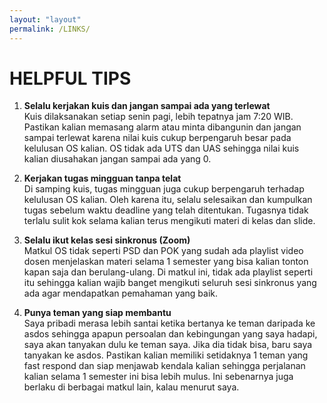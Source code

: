 ```yaml
---
layout: "layout"
permalink: /LINKS/
---
```


# HELPFUL TIPS

1. **Selalu kerjakan kuis dan jangan sampai ada yang terlewat**<br>
Kuis dilaksanakan setiap senin pagi, lebih tepatnya jam 7:20 WIB. Pastikan kalian memasang alarm atau minta dibangunin dan jangan sampai terlewat karena nilai kuis cukup berpengaruh besar pada kelulusan OS kalian. OS tidak ada UTS dan UAS sehingga nilai kuis kalian diusahakan jangan sampai ada yang 0.

2. **Kerjakan tugas mingguan tanpa telat**<br>
Di samping kuis, tugas mingguan juga cukup berpengaruh terhadap kelulusan OS kalian. Oleh karena itu, selalu selesaikan dan kumpulkan tugas sebelum waktu deadline yang telah ditentukan. Tugasnya tidak terlalu sulit kok selama kalian terus mengikuti materi di kelas dan slide.

3. **Selalu ikut kelas sesi sinkronus (Zoom)**<br>
Matkul OS tidak seperti PSD dan POK yang sudah ada playlist video dosen menjelaskan materi selama 1 semester yang bisa kalian tonton kapan saja dan berulang-ulang. Di matkul ini, tidak ada playlist seperti itu sehingga kalian wajib banget mengikuti seluruh sesi sinkronus yang ada agar mendapatkan pemahaman yang baik.

4. **Punya teman yang siap membantu**<br>
Saya pribadi merasa lebih santai ketika bertanya ke teman daripada ke asdos sehingga apapun persoalan dan kebingungan yang saya hadapi, saya akan tanyakan dulu ke teman saya. Jika dia tidak bisa, baru saya tanyakan ke asdos. Pastikan kalian memiliki setidaknya 1 teman yang fast respond dan siap menjawab kendala kalian sehingga perjalanan kalian selama 1 semester ini bisa lebih mulus. Ini sebenarnya juga berlaku di berbagai matkul lain, kalau menurut saya.
